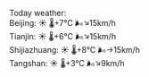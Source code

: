 Today weather:  
Beijing: ☀️ 🌡️+7°C 🌬️↘15km/h  
Tianjin: ☀️ 🌡️+6°C 🌬️↘15km/h  
Shijiazhuang: ☀️ 🌡️+8°C 🌬️→15km/h  
Tangshan: ☀️ 🌡️+3°C 🌬️↘9km/h  
